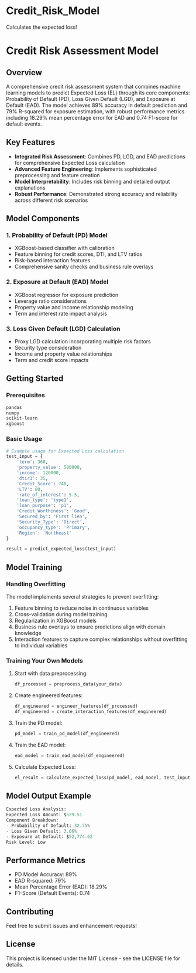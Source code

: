 # Credit_Risk_Model
Calculates the expected loss!
# Credit Risk Assessment Model

## Overview
A comprehensive credit risk assessment system that combines machine learning models to predict Expected Loss (EL) through its core components: Probability of Default (PD), Loss Given Default (LGD), and Exposure at Default (EAD). The model achieves 89% accuracy in default prediction and 79% R-squared for exposure estimation, with robust performance metrics including 18.29% mean percentage error for EAD and 0.74 F1-score for default events.

## Key Features
- **Integrated Risk Assessment**: Combines PD, LGD, and EAD predictions for comprehensive Expected Loss calculation
- **Advanced Feature Engineering**: Implements sophisticated preprocessing and feature creation
- **Model Interpretability**: Includes risk binning and detailed output explanations
- **Robust Performance**: Demonstrated strong accuracy and reliability across different risk scenarios

## Model Components

### 1. Probability of Default (PD) Model
- XGBoost-based classifier with calibration
- Feature binning for credit scores, DTI, and LTV ratios
- Risk-based interaction features
- Comprehensive sanity checks and business rule overlays

### 2. Exposure at Default (EAD) Model
- XGBoost regressor for exposure prediction
- Leverage ratio considerations
- Property value and income relationship modeling
- Term and interest rate impact analysis

### 3. Loss Given Default (LGD) Calculation
- Proxy LGD calculation incorporating multiple risk factors
- Security type consideration
- Income and property value relationships
- Term and credit score impacts

## Getting Started

### Prerequisites
```python
pandas
numpy
scikit-learn
xgboost
```

### Basic Usage
```python
# Example usage for Expected Loss calculation
test_input = {
    'term': 360,
    'property_value': 500000,
    'income': 120000,
    'dtir1': 35,
    'Credit_Score': 740,
    'LTV': 80,
    'rate_of_interest': 5.5,
    'loan_type': 'type1',
    'loan_purpose': 'p1',
    'Credit_Worthiness': 'Good',
    'Secured_by': 'First lien',
    'Security_Type': 'Direct',
    'occupancy_type': 'Primary',
    'Region': 'Northeast'
}

result = predict_expected_loss(test_input)
```

## Model Training

### Handling Overfitting
The model implements several strategies to prevent overfitting:
1. Feature binning to reduce noise in continuous variables
2. Cross-validation during model training
3. Regularization in XGBoost models
4. Business rule overlays to ensure predictions align with domain knowledge
5. Interaction features to capture complex relationships without overfitting to individual variables

### Training Your Own Models
1. Start with data preprocessing:
   ```python
   df_processed = preprocess_data(your_data)
   ```

2. Create engineered features:
   ```python
   df_engineered = engineer_features(df_processed)
   df_engineered = create_interaction_features(df_engineered)
   ```

3. Train the PD model:
   ```python
   pd_model = train_pd_model(df_engineered)
   ```

4. Train the EAD model:
   ```python
   ead_model = train_ead_model(df_engineered)
   ```

5. Calculate Expected Loss:
   ```python
   el_result = calculate_expected_loss(pd_model, ead_model, test_input)
   ```

## Model Output Example
```python
Expected Loss Analysis:
Expected Loss Amount: $529.51
Component Breakdown:
- Probability of Default: 32.75%
- Loss Given Default: 3.06%
- Exposure at Default: $52,774.62
Risk Level: Low
```

## Performance Metrics
- PD Model Accuracy: 89%
- EAD R-squared: 79%
- Mean Percentage Error (EAD): 18.29%
- F1-Score (Default Events): 0.74

## Contributing
Feel free to submit issues and enhancement requests!

## License
This project is licensed under the MIT License - see the LICENSE file for details.
